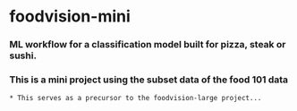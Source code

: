 # foodvision-mini
### ML workflow for a classification model built for pizza, steak or sushi.
### This is a mini project using the subset data of the food 101 data
    * This serves as a precursor to the foodvision-large project...
